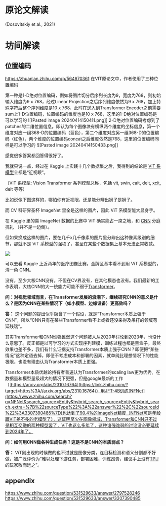 # 原论文解读
(Dosovitskiy et al., 2021)


# 坊间解读
## 位置编码
https://zhuanlan.zhihu.com/p/564970361
在VIT原论文中，作者使用了三种位置编码

第一种是1-D绝对位置编码，例如将图片切分后序列长度为9，宽度为768，则初始输入维度为9 x 768，经过Linear Projection之后序列维度依然为9 x 768，加上特殊字符后整个序列维度是10 x 768，此时在送入到Transformer Encoder之前需要sum上1-D位置编码，位置编码的维度也是10 x 768，这里的1-D绝对位置编码是可以学习的
![[Pasted image 20240414150411.png]]
2-D绝对位置编码考虑到了patches的二维位置信息，即认为每个图像块有横纵两个维度的坐标信息，第一个维度对应一组368-D的位置编码（蓝色），第二个维度对应另一组368-D的位置编码（红色），两个维度的位置编码concat之后维度依然是768，这里的位置编码同样是可以学习的
![[Pasted image 20240414150433.png]]


感觉很多答案都回答得很好了。

我就只说一点，经过在 Kaggle 上实践十几个数据集之后，我得到的结论是 [ViT 系模型](https://www.zhihu.com/search?q=ViT%20%E7%B3%BB%E6%A8%A1%E5%9E%8B&search_source=Entity&hybrid_search_source=Entity&hybrid_search_extra=%7B%22sourceType%22%3A%22answer%22%2C%22sourceId%22%3A2797528246%7D)全都是“近视眼”。

（ViT 系模型: Vision Transformer 系列模型总称，包括 vit, swin, cait, deit, [xcit](https://www.zhihu.com/search?q=xcit&search_source=Entity&hybrid_search_source=Entity&hybrid_search_extra=%7B%22sourceType%22%3A%22answer%22%2C%22sourceId%22%3A2797528246%7D), deit 等等）

比如说像下图这样的，哪怕你有近视眼，还是能分辨出狮子是狮子。
  

而 CV 科研界圣杯 ImageNet 里全是这样的图片，因此 ViT 系模型能大显身手。

在 Kaggle 里的类 ImageNet 数据的比赛中 ViT 确实能占一席之地，和 [CNN](https://www.zhihu.com/search?q=CNN&search_source=Entity&hybrid_search_source=Entity&hybrid_search_extra=%7B%22sourceType%22%3A%22answer%22%2C%22sourceId%22%3A2797528246%7D) 分庭抗礼 （并不是一边倒）。

但如果换成这样的图片，要在几千x几千像素的图片里分辨出这种像素级别的细节，那就不是 ViT 系模型的强项了，甚至在某些个数据集上基本无法正常收敛。

![](https://picx.zhimg.com/80/v2-9bb19b55f2cb3028b3972662749095e3_1440w.webp?source=1def8aca)

可以去看 Kaggle 上近两年的医疗图像比赛，金牌区基本看不到用 ViT 系模型的，清一色 CNN。

没有，至少大核CNN没有。不但在CV界没有，在其他模态也没有。我们最新的工作表明，大核CNN的大一统能力可能不弱于[Transformer](https://www.zhihu.com/search?q=Transformer&search_source=Entity&hybrid_search_source=Entity&hybrid_search_extra=%7B%22sourceType%22%3A%22answer%22%2C%22sourceId%22%3A3307390485%7D)。
  
**问：对视觉领域而言，在Transformer发展的浪潮下，继续研究CNN的意义是什么？是因为CNN在某些情况下（如小模型、边缘设备）更高效吗？**

**答：** 这个问题的提出似乎隐含了一个假设，就是“Transformer本质上强于CNN”，所以“CNN只有在某些Transformer看不上或者还没来得及吊打的领域苟延残喘”。

其实Transformer和CNN谁强谁弱这个问题被人从2020年讨论到2023年，也没什么意思了。反正都是以可学习的方式实现序列建模，训练过程也都是黑盒子，最终效果也差不多，我们有什么证据支持Transformer本质上强于CNN？即便把“某些情况”这种定语去掉，即便不考虑成本和部署的因素，就单纯比理想情况下的性能极限，也没有理由认为Transformer本质上更强。

Transformer本质优越论持有者普遍认为Transformer的scaling law更为优秀，在数据量和模型量级超大的情况下更强，但是google最新的工作（[https://arxiv.org/abs/2310.16764](https://link.zhihu.com/?target=https%3A//arxiv.org/abs/2310.16764)）用JFT-4B训练[NFNet](https://www.zhihu.com/search?q=NFNet&search_source=Entity&hybrid_search_source=Entity&hybrid_search_extra=%7B%22sourceType%22%3A%22answer%22%2C%22sourceId%22%3A3307390485%7D)也达到了90.4%的ImageNet精度（NFNet可是年龄跟ViT差不多的老模型了），这证明至少在图像领域，Transformer和CNN只不过是相互交融的两种模型罢了，ViT也这么多年了，这种谁强谁弱的讨论没必要延续到2024年了。

**问：如何用CNN做各种生成任务？这是不是CNN的本质弱点？**

**答：** ViT刚出现的时候做的也不过就是图像分类，连目标检测和语义分割都不好做，被广泛评价为“难以处理下游任务，部署困难，训练昂贵，建议手上没有[TPU](https://www.zhihu.com/search?q=TPU&search_source=Entity&hybrid_search_source=Entity&hybrid_search_extra=%7B%22sourceType%22%3A%22answer%22%2C%22sourceId%22%3A3307390485%7D)的玩家敬而远之”。


## appendix
https://www.zhihu.com/question/531529633/answer/2797528246  
https://www.zhihu.com/question/531529633/answer/3307390485  














